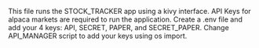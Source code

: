 This file runs the STOCK_TRACKER app using a kivy interface. API Keys for alpaca markets are required to run the application. 
Create a .env file and add your 4 keys: API, SECRET, PAPER, and SECRET_PAPER.
Change API_MANAGER script to add your keys using os import.
